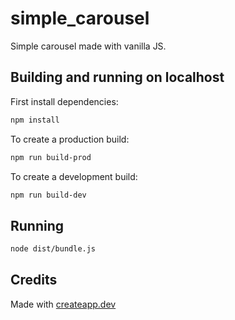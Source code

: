 # simple_carousel

Simple carousel made with vanilla JS.

## Building and running on localhost

First install dependencies:

```sh
npm install
```

To create a production build:

```sh
npm run build-prod
```

To create a development build:

```sh
npm run build-dev
```

## Running

```sh
node dist/bundle.js
```

## Credits

Made with [createapp.dev](https://createapp.dev/)
